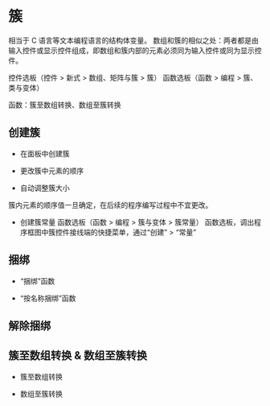 # 簇

相当于 C 语言等文本编程语言的结构体变量。
数组和簇的相似之处：两者都是由输入控件或显示控件组成，即数组和簇内部的元素必须同为输入控件或同为显示控件。

控件选板（控件 > 新式 > 数组、矩阵与簇 > 簇）
函数选板（函数 > 编程 > 簇、类与变体）

函数：簇至数组转换、数组至簇转换

## 创建簇
- 在面板中创建簇

- 更改簇中元素的顺序

- 自动调整簇大小

簇内元素的顺序值一旦确定，在后续的程序编写过程中不宜更改。

- 创建簇常量
函数选板（函数 > 编程 > 簇与变体 > 簇常量）
函数选板，调出程序框图中簇控件接线端的快捷菜单，通过“创建” > “常量” 

## 捆绑

- “捆绑”函数

- “按名称捆绑”函数


## 解除捆绑


## 簇至数组转换 & 数组至簇转换

- 簇至数组转换

- 数组至簇转换